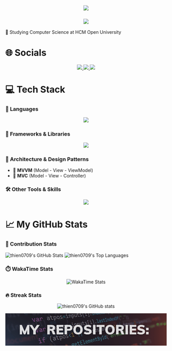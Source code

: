<div align="center">

<h1 align="center">
    <img src="https://readme-typing-svg.herokuapp.com/?font=Sacramento&size=35&center=true&vCenter=true&width=500&height=70&duration=4000&lines=Hello+There!;+I'm+Xuan+Thien!;" />
</h1>
    <img src='https://quotes-github-readme.vercel.app/api?type=horizontal&theme=nord'/>
</div>

<div>
    <p>🎒 Studying Computer Science at HCM Open University</p>
<!--     <p>🧑‍💻 Android Developer</p>
    <p>✅ Missions:</p>
    <ul>
        <li>Learning CS and Android Development (ongoing)</li>
        <li>Complete NIIS application, a programming learning application</li>
        <li>Complete the website to support learning methods 2-1-2 and 1-0-0 (done)</li>
    </ul> -->
</div>

# 🌐 Socials
<p align="center">
  <a href="https://www.facebook.com/7hi3n">
    <img src="https://img.shields.io/badge/Facebook-%231877F2.svg?logo=Facebook&logoColor=white" />
  </a>
  <a href="https://www.instagram.com/7hi3rv/">
    <img src="https://img.shields.io/badge/Instagram-%23E4405F.svg?logo=Instagram&logoColor=white" />
  </a>
  <a href="mailto:xuanthien0709@gmail.com">
    <img src="https://img.shields.io/badge/Email-D14836?logo=gmail&logoColor=white" />
  </a>
</p>

# 💻 Tech Stack

### 🧠 Languages
<div align="center">
    <img src="https://skillicons.dev/icons?i=kotlin,javascript,java,cpp" /><br>
</div>

### 🧩 Frameworks & Libraries
<div align="center">
  <img src="https://skillicons.dev/icons?i=react,spring" />
</div>

### 🧱 Architecture & Design Patterns
- 🧭 **MVVM** (Model - View - ViewModel)
- 🧮 **MVC** (Model - View - Controller)

### 🛠️ Other Tools & Skills
<div align="center">
    <img src="https://skillicons.dev/icons?i=git,neovim,arch,linux,aws,firebase,postman,mysql" />
    <br>
</div>

# 📈 My GitHub Stats

### 🧮 Contribution Stats
<p>
  <img alt="thien0709's GitHub Stats" 
       src="https://github-readme-stats.vercel.app/api/?username=thien0709&show_icons=true&include_all_commits=true&count_private=true&theme=react&hide_border=true&bg_color=1F222E&title_color=F85D7F&icon_color=F8D866" 
       height="192px" />
  <img alt="thien0709's Top Languages" 
       src="https://github-readme-stats.vercel.app/api/top-langs/?username=thien0709&langs_count=8&layout=compact&theme=react&hide_border=true&bg_color=1F222E&title_color=F85D7F&icon_color=F8D866" 
       height="192px" />
</p>

### ⏱️ WakaTime Stats
<p align="center">
  <img src="https://github-readme-stats.vercel.app/api/wakatime?username=thien0709&layout=compact&theme=tokyonight" alt="WakaTime Stats" />
</p>

### 🔥 Streak Stats
<p align="center">
    <img src="https://github-readme-streak-stats.herokuapp.com/?user=thien0709&amp;theme=tokyonight" alt="thien0709's GitHub stats">
</p>


![Image](projects.png "project")
